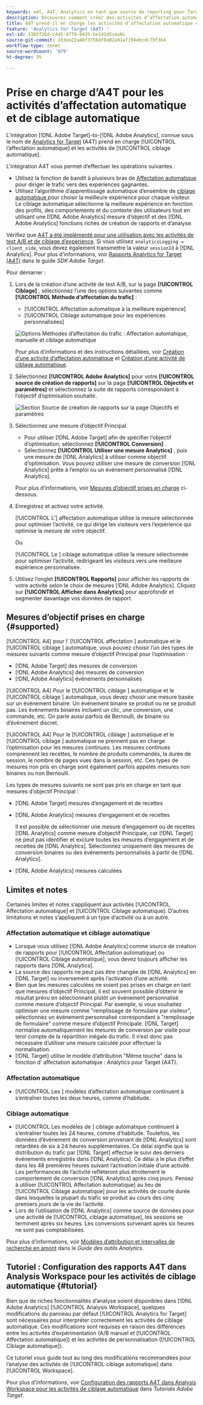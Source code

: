 ```yaml
---
keywords: a4t, A4T, Analytics en tant que source de reporting pour Target
description: Découvrez comment créer des activités d’affectation automatique et de ciblage automatique dans Adobe [!DNL Target] qui utilisent Analytics comme source des rapports (A4T).
title: A4T prend-il en charge les activités d’affectation automatique et de ciblage automatique ?
feature: 'Analytics for Target (A4T) '
exl-id: 3302f26d-c445-4779-8435-be142d5cea8c
source-git-commit: 103ee22a4bf37569f8a02a91af194ebcdc79f3b4
workflow-type: tm+mt
source-wordcount: '979'
ht-degree: 3%

---
```


# Prise en charge d’A4T pour les activités d’affectation automatique et de ciblage automatique

L’intégration [!DNL Adobe Target]-to-[!DNL Adobe Analytics], connue sous le nom de [Analytics for Target](/help/c-integrating-target-with-mac/a4t/a4t.md) (A4T) prend en charge [!UICONTROL l’affectation automatique] et les activités de [!UICONTROL ciblage automatique].

L’intégration A4T vous permet d’effectuer les opérations suivantes :

* Utilisez la fonction de bandit à plusieurs bras de [Affectation automatique](/help/c-activities/automated-traffic-allocation/automated-traffic-allocation.md) pour diriger le trafic vers des expériences gagnantes.
* Utilisez l’algorithme d’apprentissage automatique d’ensemble de [ciblage automatique ](/help/c-activities/auto-target/auto-target-to-optimize.md) pour choisir la meilleure expérience pour chaque visiteur. Le ciblage automatique sélectionne la meilleure expérience en fonction des profils, des comportements et du contexte des utilisateurs tout en utilisant une [!DNL Adobe Analytics] mesure d’objectif et des [!DNL Adobe Analytics] fonctions riches de création de rapports et d’analyse.

Vérifiez que [A4T a été implémenté pour une utilisation avec les activités de test A/B et de ciblage d’expérience](/help/c-integrating-target-with-mac/a4t/a4timplementation.md). Si vous utilisez `analyticsLogging = client_side`, vous devez également transmettre la valeur `sessionId` à [!DNL Analytics]. Pour plus d’informations, voir [Rapports Analytics for Target (A4T)](https://adobetarget-sdks.gitbook.io/docs/integration-with-experience-cloud/analytics-for-target-a4t-reporting) dans le guide *SDK Adobe Target*.

Pour démarrer :

1. Lors de la création d’une activité de test A/B, sur la page **[!UICONTROL Ciblage]** , sélectionnez l’une des options suivantes comme **[!UICONTROL Méthode d’affectation du trafic]** :

   * [!UICONTROL Affectation automatique à la meilleure expérience]
   * [!UICONTROL Ciblage automatique pour les expériences personnalisées]

   ![Options Méthodes d’affectation du trafic : Affectation automatique, manuelle et ciblage automatique](/help/c-integrating-target-with-mac/a4t/assets/traffic-allocation-methods.png)

   Pour plus d’informations et des instructions détaillées, voir [Création d’une activité d’affectation automatique](/help/c-activities/automated-traffic-allocation/create-auto-allocate-activity.md) et [Création d’une activité de ciblage automatique](/help/c-activities/auto-target/create-auto-target.md).

1. Sélectionnez **[!UICONTROL Adobe Analytics]** pour votre **[!UICONTROL source de création de rapports]** sur la page **[!UICONTROL Objectifs et paramètres]** et sélectionnez la suite de rapports correspondant à l’objectif d’optimisation souhaité.

   ![Section Source de création de rapports sur la page Objectifs et paramètres](/help/c-integrating-target-with-mac/a4t/assets/a4t-select.png)

1. Sélectionnez une mesure d’objectif Principal.

   * Pour utiliser [!DNL Adobe Target] afin de spécifier l’objectif d’optimisation, sélectionnez **[!UICONTROL Conversion]** .
   * Sélectionnez **[!UICONTROL Utiliser une mesure Analytics]** , puis une mesure de [!DNL Analytics] à utiliser comme objectif d’optimisation. Vous pouvez utiliser une mesure de conversion [!DNL Analytics] prête à l’emploi ou un événement personnalisé [!DNL Analytics].

   Pour plus d’informations, voir [Mesures d’objectif prises en charge](#supported) ci-dessous.

1. Enregistrez et activez votre activité.

   [!UICONTROL L’] affectation automatique utilise la mesure sélectionnée pour optimiser l’activité, ce qui dirige les visiteurs vers l’expérience qui optimise la mesure de votre objectif.

   Ou

   [!UICONTROL Le ] ciblage automatique utilise la mesure sélectionnée pour optimiser l’activité, redirigeant les visiteurs vers une meilleure expérience personnalisée.

1. Utilisez l’onglet **[!UICONTROL Rapports]** pour afficher les rapports de votre activité selon le choix de mesures [!DNL Adobe Analytics]. Cliquez sur **[!UICONTROL Afficher dans Analytics]** pour approfondir et segmenter davantage vos données de rapport.

## Mesures d’objectif prises en charge {#supported}

[!UICONTROL A4] pour l’ [!UICONTROL affectation ] automatique et le  [!UICONTROL ciblage ] automatique, vous pouvez choisir l’un des types de mesures suivants comme mesure d’objectif Principal pour l’optimisation :

* [!DNL Adobe Target] des mesures de conversion
* [!DNL Adobe Analytics] des mesures de conversion
* [!DNL Adobe Analytics] événements personnalisés

[!UICONTROL A4] Pour le  [!UICONTROL ciblage ] automatique et le  [!UICONTROL ciblage ] automatique, vous devez choisir une mesure basée sur un événement binaire. Un événement binaire se produit ou ne se produit pas. Les événements binaires incluent un clic, une conversion, une commande, etc. On parle aussi parfois de Bernoulli, de binaire ou d’événement discret.

[!UICONTROL A4] Pour le  [!UICONTROL ciblage ] automatique et le  [!UICONTROL ciblage ] automatique ne prennent pas en charge l’optimisation pour les mesures continues. Les mesures continues comprennent les recettes, le nombre de produits commandés, la durée de session, le nombre de pages vues dans la session, etc. Ces types de mesures non pris en charge sont également parfois appelés mesures non binaires ou non Bernoulli.

Les types de mesures suivants ne sont pas pris en charge en tant que mesures d’objectif Principal :

* [!DNL Adobe Target] mesures d’engagement et de recettes
* [!DNL Adobe Analytics] mesures d’engagement et de recettes

   Il est possible de sélectionner une mesure d’engagement ou de recettes [!DNL Analytics] comme mesure d’objectif Principale, car [!DNL Target] ne peut pas identifier et exclure toutes les mesures d’engagement et de recettes de [!DNL Analytics]. Sélectionnez uniquement des mesures de conversion binaires ou des événements personnalisés à partir de [!DNL Analytics].

* [!DNL Adobe Analytics] mesures calculées

## Limites et notes

Certaines limites et notes s’appliquent aux activités [!UICONTROL Affectation automatique] et [!UICONTROL Ciblage automatique]. D’autres limitations et notes s’appliquent à un type d’activité ou à un autre.

### Affectation automatique et ciblage automatique

* Lorsque vous utilisez [!DNL Adobe Analytics] comme source de création de rapports pour [!UICONTROL Affectation automatique] ou [!UICONTROL Ciblage automatique], vous devez toujours afficher les rapports dans [!DNL Analytics].
* La source des rapports ne peut pas être changée de [!DNL Analytics] en [!DNL Target] ou inversement après l’activation d’une activité.
* Bien que les mesures calculées ne soient pas prises en charge en tant que mesures d’objectif Principal, il est souvent possible d’obtenir le résultat prévu en sélectionnant plutôt un événement personnalisé comme mesure d’objectif Principal. Par exemple, si vous souhaitez optimiser une mesure comme &quot;remplissage de formulaire par visiteur&quot;, sélectionnez un événement personnalisé correspondant à &quot;remplissage de formulaire&quot; comme mesure d’objectif Principale. [!DNL Target] normalise automatiquement les mesures de conversion par visite pour tenir compte de la répartition inégale du trafic. Il n’est donc pas nécessaire d’utiliser une mesure calculée pour effectuer la normalisation.
* [!DNL Target] utilise le modèle d’attribution &quot;Même touche&quot; dans la fonction d’  affectation automatique : Analytics pour Target (A4T).

### Affectation automatique

* [!UICONTROL Les ] modèles d’affectation automatique continuent à s’entraîner toutes les deux heures, comme d’habitude.

### Ciblage automatique

* [!UICONTROL Les modèles de ] ciblage automatique continuent à s’entraîner toutes les 24 heures, comme d’habitude. Toutefois, les données d’événement de conversion provenant de [!DNL Analytics] sont retardées de six à 24 heures supplémentaires. Ce délai signifie que la distribution du trafic par [!DNL Target] effectue le suivi des derniers événements enregistrés dans [!DNL Analytics]. Ce délai a le plus d’effet dans les 48 premières heures suivant l’activation initiale d’une activité. Les performances de l’activité reflèteront plus étroitement le comportement de conversion [!DNL Analytics] après cinq jours. Pensez à utiliser [!UICONTROL Affectation automatique] au lieu de [!UICONTROL Ciblage automatique] pour les activités de courte durée dans lesquelles la plupart du trafic se produit au cours des cinq premiers jours de la vie de l’activité.
* Lors de l’utilisation de [!DNL Analytics] comme source de données pour une activité de [!UICONTROL ciblage automatique], les sessions se terminent après six heures. Les conversions survenant après six heures ne sont pas comptabilisées.

Pour plus d’informations, voir [Modèles d’attribution et intervalles de recherche en amont](https://experienceleague.adobe.com/docs/analytics/analyze/analysis-workspace/attribution/models.html) dans le *Guide des outils Analytics*.

## Tutoriel : Configuration des rapports A4T dans Analysis Workspace pour les activités de ciblage automatique {#tutorial}

Bien que de riches fonctionnalités d’analyse soient disponibles dans [!DNL Adobe Analytics] [!UICONTROL Analysis Workspace], quelques modifications du panneau par défaut [!UICONTROL Analytics for Target] sont nécessaires pour interpréter correctement les activités de ciblage automatique. Ces modifications sont requises en raison des différences entre les activités d’expérimentation (A/B manuel et [!UICONTROL Affectation automatique]) et les activités de personnalisation ([!UICONTROL Ciblage automatique]).

Ce tutoriel vous guide tout au long des modifications recommandées pour l’analyse des activités de [!UICONTROL ciblage automatique] dans [!UICONTROL Workspace].

Pour plus d’informations, voir [Configuration des rapports A4T dans Analysis Workspace pour les activités de ciblage automatique](https://experienceleague.adobe.com/docs/target-learn/tutorials/integrations/set-up-a4t-reports-in-analysis-workspace-for-auto-target-activities.html) dans *Tutorials Adobe Target*.
